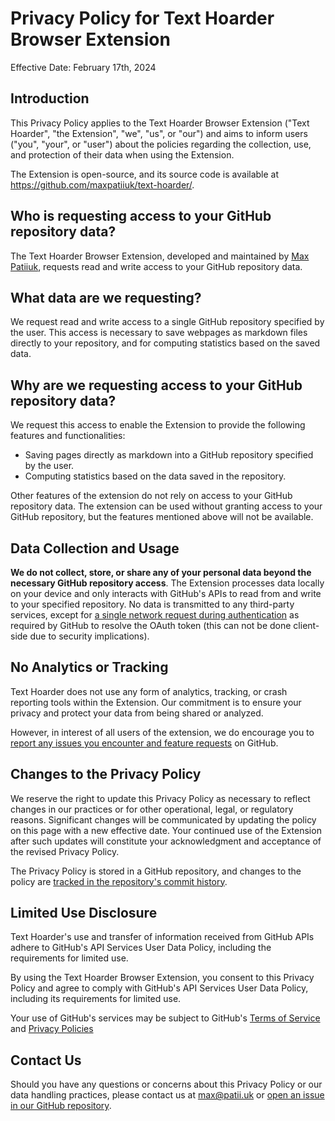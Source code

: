 # Privacy Policy for Text Hoarder Browser Extension

Effective Date: February 17th, 2024

## Introduction

This Privacy Policy applies to the Text Hoarder Browser Extension ("Text
Hoarder", "the Extension", "we", "us", or "our") and aims to inform users
("you", "your", or "user") about the policies regarding the collection, use, and
protection of their data when using the Extension.

The Extension is open-source, and its source code is available at
https://github.com/maxpatiiuk/text-hoarder/.

## Who is requesting access to your GitHub repository data?

The Text Hoarder Browser Extension, developed and maintained by
[Max Patiiuk](https://max.patii.uk), requests read and write access to your
GitHub repository data.

## What data are we requesting?

We request read and write access to a single GitHub repository specified by the
user. This access is necessary to save webpages as markdown files directly to
your repository, and for computing statistics based on the saved data.

## Why are we requesting access to your GitHub repository data?

We request this access to enable the Extension to provide the following features
and functionalities:

- Saving pages directly as markdown into a GitHub repository specified by the
  user.
- Computing statistics based on the data saved in the repository.

Other features of the extension do not rely on access to your GitHub repository
data. The extension can be used without granting access to your GitHub
repository, but the features mentioned above will not be available.

## Data Collection and Usage

**We do not collect, store, or share any of your personal data beyond the
necessary GitHub repository access**. The Extension processes data locally on
your device and only interacts with GitHub's APIs to read from and write to your
specified repository. No data is transmitted to any third-party services, except
for
[a single network request during authentication](https://github.com/maxpatiiuk/text-hoarder/tree/main/packages/cors-auth-middleware#readme)
as required by GitHub to resolve the OAuth token (this can not be done
client-side due to security implications).

## No Analytics or Tracking

Text Hoarder does not use any form of analytics, tracking, or crash reporting
tools within the Extension. Our commitment is to ensure your privacy and protect
your data from being shared or analyzed.

However, in interest of all users of the extension, we do encourage you to
[report any issues you encounter and feature requests](https://github.com/maxpatiiuk/text-hoarder/issues/new/choose)
on GitHub.

## Changes to the Privacy Policy

We reserve the right to update this Privacy Policy as necessary to reflect
changes in our practices or for other operational, legal, or regulatory reasons.
Significant changes will be communicated by updating the policy on this page
with a new effective date. Your continued use of the Extension after such
updates will constitute your acknowledgment and acceptance of the revised
Privacy Policy.

The Privacy Policy is stored in a GitHub repository, and changes to the policy
are
[tracked in the repository's commit history](https://github.com/maxpatiiuk/text-hoarder/commits/main/docs/privacy/README.md).

## Limited Use Disclosure

Text Hoarder's use and transfer of information received from GitHub APIs adhere
to GitHub's API Services User Data Policy, including the requirements for
limited use.

By using the Text Hoarder Browser Extension, you consent to this Privacy Policy
and agree to comply with GitHub's API Services User Data Policy, including its
requirements for limited use.

Your use of GitHub's services may be subject to GitHub's
[Terms of Service](https://docs.github.com/en/site-policy/github-terms/github-terms-of-service)
and
[Privacy Policies](https://docs.github.com/en/site-policy/privacy-policies/github-general-privacy-statement)

## Contact Us

Should you have any questions or concerns about this Privacy Policy or our data
handling practices, please contact us at [max@patii.uk](mailto:max@patii.uk) or
[open an issue in our GitHub repository](https://github.com/maxpatiiuk/text-hoarder/issues/new/choose).
